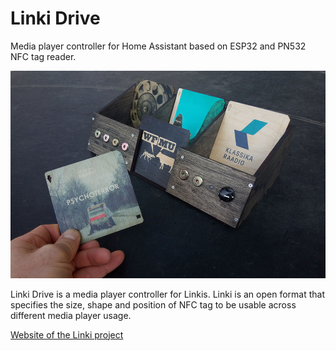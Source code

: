 # Linki Drive

Media player controller for Home Assistant based on ESP32 and PN532 NFC tag reader.

![Linki Drive](images/linki_drive.jpg)


Linki Drive is a media player controller for Linkis. Linki is an open format that specifies the size, shape and position of NFC tag to be usable across different media player usage.


[Website of the Linki project](https://www.linki.cc)
